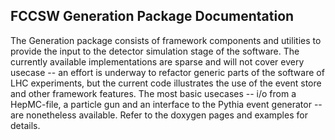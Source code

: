 
FCCSW Generation Package Documentation
--------------------------------------


The Generation package consists of framework components and utilities to provide the input to the detector simulation stage of the software.
The currently available implementations are sparse and will not cover every usecase -- an effort is underway to refactor generic parts of the software of LHC experiments, but the current code illustrates the use of the event store and other framework features. The most basic usecases -- i/o from a HepMC-file, a particle gun and an interface to the Pythia event generator -- are nonetheless available. Refer to the doxygen pages and examples for details.


